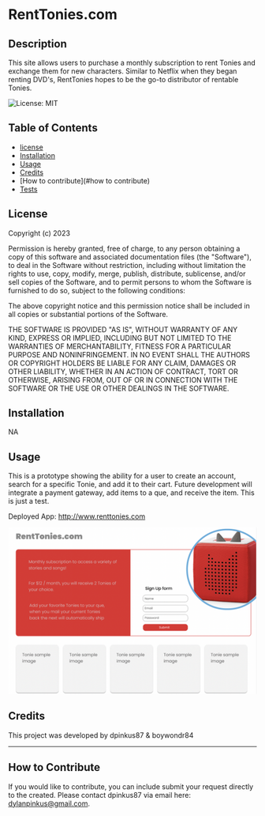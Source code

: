 
# RentTonies.com

## Description

This site allows users to purchase a monthly subscription to rent Tonies and exchange them for new characters. Similar to Netflix when they began renting DVD's, RentTonies hopes to be the go-to distributor of rentable Tonies. 

![License: MIT](https://img.shields.io/badge/License-MIT-yellow.svg)

## Table of Contents 

- [license](#license)
- [Installation](#installation)
- [Usage](#usage)
- [Credits](#credits)
- [How to contribute](#how to contribute)
- [Tests](#tests)

## License

Copyright (c) 2023

Permission is hereby granted, free of charge, to any person obtaining
a copy of this software and associated documentation files (the
"Software"), to deal in the Software without restriction, including
without limitation the rights to use, copy, modify, merge, publish,
distribute, sublicense, and/or sell copies of the Software, and to
permit persons to whom the Software is furnished to do so, subject to
the following conditions:

The above copyright notice and this permission notice shall be
included in all copies or substantial portions of the Software.

THE SOFTWARE IS PROVIDED "AS IS", WITHOUT WARRANTY OF ANY KIND,
EXPRESS OR IMPLIED, INCLUDING BUT NOT LIMITED TO THE WARRANTIES OF
MERCHANTABILITY, FITNESS FOR A PARTICULAR PURPOSE AND
NONINFRINGEMENT. IN NO EVENT SHALL THE AUTHORS OR COPYRIGHT HOLDERS BE
LIABLE FOR ANY CLAIM, DAMAGES OR OTHER LIABILITY, WHETHER IN AN ACTION
OF CONTRACT, TORT OR OTHERWISE, ARISING FROM, OUT OF OR IN CONNECTION
WITH THE SOFTWARE OR THE USE OR OTHER DEALINGS IN THE SOFTWARE.

## Installation

NA

## Usage

This is a prototype showing the ability for a user to create an account, search for a specific Tonie, and add it to their cart. Future development will integrate a payment gateway, add items to a que, and receive the item. This is just a test.

Deployed App: http://www.renttonies.com

<img src="./assets/images/Screen Shot 2023-03-01 at 11.06.57 AM.png">

## Credits

This project was developed by dpinkus87 & boywondr84

---


## How to Contribute

If you would like to contribute, you can include submit your request directly to the created. Please contact dpinkus87 via email here: dylanpinkus@gmail.com.

